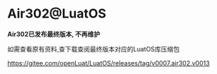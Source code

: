 # Air302@LuatOS


**Air302已发布最终版本, 不再维护**

如需查看原有资料,查下载查阅最终版本对应的LuatOS库压缩包

https://gitee.com/openLuat/LuatOS/releases/tag/v0007.air302.v0013
